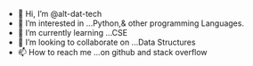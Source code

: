 - 👋 Hi, I’m @alt-dat-tech
- 👀 I’m interested in ...Python,& other programming Languages.
- 🌱 I’m currently learning ...CSE
- 💞️ I’m looking to collaborate on ...Data Structures
- 📫 How to reach me ...on github and stack overflow

<!---
alt-dat-tech/alt-dat-tech is a ✨ special ✨ repository because its `README.md` (this file) appears on your GitHub profile.
You can click the Preview link to take a look at your changes.
--->
